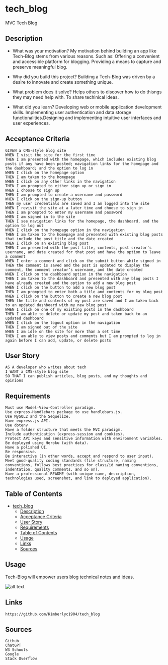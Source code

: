 # tech_blog
MVC Tech Blog


## Description

- What was your motivation? My motivation behind building an app like Tech-Blog stems from various reasons. Such as: Offering a convenient and accessible platform for blogging. Providing a means to capture and preserve meaningful blog. 

- Why did you build this project? Building a Tech-Blog was driven by a desire to innovate and create something unique. 
  
- What problem does it solve? Helps others to discover how to do thisngs they may need help with. To share techinical ideas.
  
- What did you learn? Developing web or mobile application development skills. Implementing user authentication and data storage functionalities.Designing and implementing intuitive user interfaces and user experiences. 
  
## Acceptance Criteria
```
GIVEN a CMS-style blog site
WHEN I visit the site for the first time
THEN I am presented with the homepage, which includes existing blog posts if any have been posted; navigation links for the homepage and the dashboard; and the option to log in
WHEN I click on the homepage option
THEN I am taken to the homepage
WHEN I click on any other links in the navigation
THEN I am prompted to either sign up or sign in
WHEN I choose to sign up
THEN I am prompted to create a username and password
WHEN I click on the sign-up button
THEN my user credentials are saved and I am logged into the site
WHEN I revisit the site at a later time and choose to sign in
THEN I am prompted to enter my username and password
WHEN I am signed in to the site
THEN I see navigation links for the homepage, the dashboard, and the option to log out
WHEN I click on the homepage option in the navigation
THEN I am taken to the homepage and presented with existing blog posts that include the post title and the date created
WHEN I click on an existing blog post
THEN I am presented with the post title, contents, post creator’s username, and date created for that post and have the option to leave a comment
WHEN I enter a comment and click on the submit button while signed in
THEN the comment is saved and the post is updated to display the comment, the comment creator’s username, and the date created
WHEN I click on the dashboard option in the navigation
THEN I am taken to the dashboard and presented with any blog posts I have already created and the option to add a new blog post
WHEN I click on the button to add a new blog post
THEN I am prompted to enter both a title and contents for my blog post
WHEN I click on the button to create a new blog post
THEN the title and contents of my post are saved and I am taken back to an updated dashboard with my new blog post
WHEN I click on one of my existing posts in the dashboard
THEN I am able to delete or update my post and taken back to an updated dashboard
WHEN I click on the logout option in the navigation
THEN I am signed out of the site
WHEN I am idle on the site for more than a set time
THEN I am able to view posts and comments but I am prompted to log in again before I can add, update, or delete posts
```
## User Story
```
AS A developer who writes about tech
I WANT a CMS-style blog site
SO THAT I can publish articles, blog posts, and my thoughts and opinions
```

## Requirements
```
Must use Model-View-Controller paradigm.
Use express-Handlebars package to use handlebars.js.
Use MySQL2 and the Sequelize.
Have express.js API.
Use dotenv
Have a folder structure that meets the MVC paradigm.
Include authentication (express-session and cookies).
Protect API keys and sensitive information with environment variables.
Be deployed using Heroku (with data).
Have a polished UI.
Be responsive.
Be interactive (in other words, accept and respond to user input).
Meet good-quality coding standards (file structure, naming conventions, follows best practices for class/id naming conventions, indentation, quality comments, and so on).
Have a professional README (with unique name, description, technologies used, screenshot, and link to deployed application).
```

## Table of Contents

- [tech\_blog](#tech_blog)
  - [Description](#description)
  - [Acceptance Criteria](#acceptance-criteria)
  - [User Story](#user-story)
  - [Requirements](#requirements)
  - [Table of Contents](#table-of-contents)
  - [Usage](#usage)
  - [Links](#links)
  - [Sources](#sources)

## Usage

Tech-Blog will empower users blog technical notes and ideas.


![alt text](assets/images/ScreenShot.png)


## Links
```
https://github.com/Kimberlyc1904/tech_blog
```


## Sources
```
Github
ChatGPT
W3 Schools
Google
Stack Overflow
```

